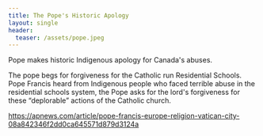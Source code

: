 ```yaml
---
title: The Pope's Historic Apology
layout: single
header:
  teaser: /assets/pope.jpeg
---
```


Pope makes historic Indigenous apology for Canada's abuses. 

The pope begs for forgiveness for the Catholic run Residential Schools. Pope Francis heard from Indigenous people who faced terrible abuse in the residential schools system, the Pope asks for the lord's forgiveness for these “deplorable” actions of the Catholic church. 

https://apnews.com/article/pope-francis-europe-religion-vatican-city-08a842346f2dd0ca645571d879d3124a
